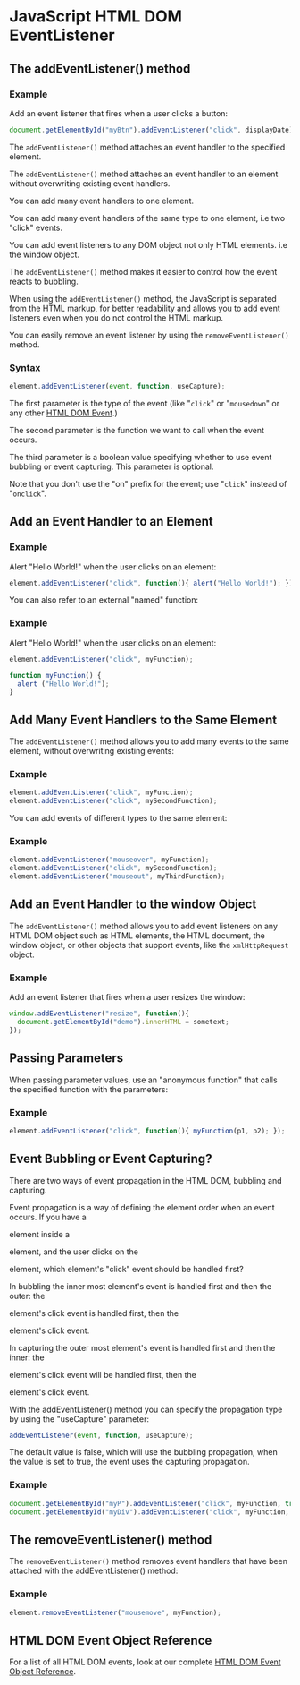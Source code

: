 # JavaScript HTML DOM EventListener


## The addEventListener() method

### Example
Add an event listener that fires when a user clicks a button:
```js
document.getElementById("myBtn").addEventListener("click", displayDate);
```

The `addEventListener()` method attaches an event handler to the specified element.

The `addEventListener()` method attaches an event handler to an element without overwriting existing event handlers.

You can add many event handlers to one element.

You can add many event handlers of the same type to one element, i.e two "click" events.

You can add event listeners to any DOM object not only HTML elements. i.e the window object.

The `addEventListener()` method makes it easier to control how the event reacts to bubbling.

When using the `addEventListener()` method, the JavaScript is separated from the HTML markup, for better readability and allows you to add event listeners even when you do not control the HTML markup.

You can easily remove an event listener by using the `removeEventListener()` method.

### Syntax
```js
element.addEventListener(event, function, useCapture);
```

The first parameter is the type of the event (like "`click`" or "`mousedown`" or any other [HTML DOM Event](https://www.w3schools.com/jsref/dom_obj_event.asp).)

The second parameter is the function we want to call when the event occurs.

The third parameter is a boolean value specifying whether to use event bubbling or event capturing. This parameter is optional.



Note that you don't use the "on" prefix for the event; use "`click`" instead of "`onclick`".



## Add an Event Handler to an Element

### Example
Alert "Hello World!" when the user clicks on an element:
```js
element.addEventListener("click", function(){ alert("Hello World!"); });
```

You can also refer to an external "named" function:

### Example
Alert "Hello World!" when the user clicks on an element:
```js
element.addEventListener("click", myFunction);

function myFunction() {
  alert ("Hello World!");
}
```


## Add Many Event Handlers to the Same Element
The `addEventListener()` method allows you to add many events to the same element, without overwriting existing events:

### Example
```js
element.addEventListener("click", myFunction);
element.addEventListener("click", mySecondFunction);
```

You can add events of different types to the same element:

### Example
```js
element.addEventListener("mouseover", myFunction);
element.addEventListener("click", mySecondFunction);
element.addEventListener("mouseout", myThirdFunction);
```


## Add an Event Handler to the window Object
The `addEventListener()` method allows you to add event listeners on any HTML DOM object such as HTML elements, the HTML document, the window object, or other objects that support events, like the `xmlHttpRequest` object.

### Example
Add an event listener that fires when a user resizes the window:
```js
window.addEventListener("resize", function(){
  document.getElementById("demo").innerHTML = sometext;
});
```


## Passing Parameters
When passing parameter values, use an "anonymous function" that calls the specified function with the parameters:

### Example
```js
element.addEventListener("click", function(){ myFunction(p1, p2); });
```


## Event Bubbling or Event Capturing?
There are two ways of event propagation in the HTML DOM, bubbling and capturing.

Event propagation is a way of defining the element order when an event occurs. If you have a <p> element inside a <div> element, and the user clicks on the <p> element, which element's "click" event should be handled first?

In bubbling the inner most element's event is handled first and then the outer: the <p> element's click event is handled first, then the <div> element's click event.

In capturing the outer most element's event is handled first and then the inner: the <div> element's click event will be handled first, then the <p> element's click event.

With the addEventListener() method you can specify the propagation type by using the "useCapture" parameter:

```js
addEventListener(event, function, useCapture);
```

The default value is false, which will use the bubbling propagation, when the value is set to true, the event uses the capturing propagation.

### Example
```js
document.getElementById("myP").addEventListener("click", myFunction, true);
document.getElementById("myDiv").addEventListener("click", myFunction, true);
```


## The removeEventListener() method
The `removeEventListener()` method removes event handlers that have been attached with the addEventListener() method:

### Example
```js
element.removeEventListener("mousemove", myFunction);
```


## HTML DOM Event Object Reference
For a list of all HTML DOM events, look at our complete [HTML DOM Event Object Reference](https://www.w3schools.com/jsref/dom_obj_event.asp).

